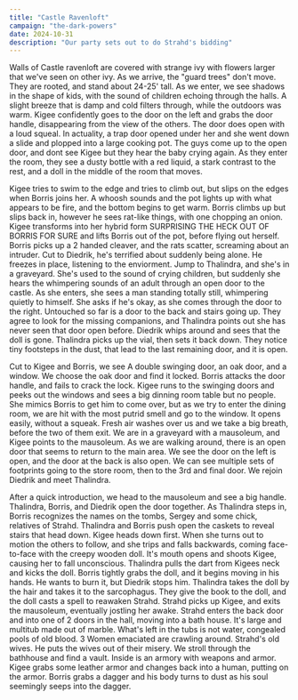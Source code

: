 ```yaml
---
title: "Castle Ravenloft"
campaign: "the-dark-powers"
date: 2024-10-31
description: "Our party sets out to do Strahd's bidding"
---
```


Walls of Castle ravenloft are covered with strange ivy with flowers larger that we've seen on other ivy. As we arrive, the "guard trees" don't move. They are rooted, and stand about 24-25' tall. As we enter, we see shadows in the shape of kids, with the sound of children echoing through the halls. A slight breeze that is damp and cold filters through, while the outdoors was warm. Kigee confidently goes to the door on the left and grabs the door handle, disappearing from the view of the others. The door does open with a loud squeal. In actuality, a trap door opened under her and she went down a slide and plopped into a large cooking pot. The guys come up to the open door, and dont see Kigee but they hear the baby crying again. As they enter the room, they see a dusty bottle with a red liquid, a stark contrast to the rest, and a doll in the middle of the room that moves.

Kigee tries to swim to the edge and tries to climb out, but slips on the edges when Borris joins her. A whoosh sounds and the pot lights up with what appears to be fire, and the bottom begins to get warm. Borris climbs up but slips back in, however he sees rat-like things, with one chopping an onion. Kigee transforms into her hybrid form SURPRISING THE HECK OUT OF BORRIS FOR SURE and lifts Borris out of the pot, before flying out herself. Borris picks up a 2 handed cleaver, and the rats scatter, screaming about an intruder. Cut to Diedrik, he's terrified about suddenly being alone. He freezes in place, listening to the enviorment. Jump to Thalindra, and she's in a graveyard. She's used to the sound of crying children, but suddenly she hears the whimpering sounds of an adult through an open door to the castle. As she enters, she sees a man standing totally still, whimpering quietly to himself. She asks if he's okay, as she comes through the door to the right. Untouched so far is a door to the back and stairs going up. They agree to look for the missing companions, and Thalindra points out she has never seen that door open before. Diedrik whips around and sees that the doll is gone. Thalindra picks up the vial, then sets it back down. They notice tiny footsteps in the dust, that lead to the last remaining door, and it is open.

Cut to Kigee and Borris, we see A double swinging door, an oak door, and a window. We choose the oak door and find it locked. Borris attacks the door handle, and fails to crack the lock. Kigee runs to the swinging doors and peeks out the windows and sees a big dinning room table but no people. She mimics Borris to get him to come over, but as we try to enter the dining room, we are hit with the most putrid smell and go to the window. It opens easily, without a squeak. Fresh air washes over us and we take a big breath, before the two of them exit. We are in a graveyard with a mausoleum, and Kigee points to the mausoleum. As we are walking around, there is an open door that seems to return to the main area. We see the door on the left is open, and the door at the back is also open. We can see multiple sets of footprints going to the store room, then to the 3rd and final door. We rejoin Diedrik and meet Thalindra.

After a quick introduction, we head to the mausoleum and see a big handle. Thalindra, Borris, and Diedrik open the door together. As Thalindra steps in, Borris recognizes the names on the tombs, Sergey and some chick, relatives of Strahd. Thalindra and Borris push open the caskets to reveal stairs that head down. Kigee heads down first. When she turns out to motion the others to follow, and she trips and falls backwards, coming face-to-face with the creepy wooden doll. It's mouth opens and shoots Kigee, causing her to fall unconscious. Thalindra pulls the dart from Kigees neck and kicks the doll. Borris tightly grabs the doll, and it begins moving in his hands. He wants to burn it, but Diedrik stops him. Thalindra takes the doll by the hair and takes it to the sarcophagus. They give the book to the doll, and the doll casts a spell to reawaken Strahd. Strahd picks up Kigee, and exits the mausoleum, eventually jostling her awake. Strahd enters the back door and into one of 2 doors in the hall, moving into a bath house. It's large and multitub made out of marble. What's left in the tubs is not water, congealed pools of old blood. 3 Women emaciated are crawling around. Strahd's old wives. He puts the wives out of their misery. We stroll through the bathhouse and find a vault. Inside is an armory with weapons and armor. Kigee grabs some leather armor and changes back into a human, putting on the armor. Borris grabs a dagger and his body turns to dust as his soul seemingly seeps into the dagger.